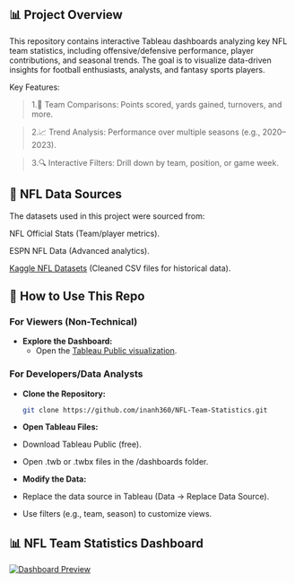 ## 📊 Project Overview 
This repository contains interactive Tableau dashboards analyzing key NFL team statistics, including offensive/defensive performance, player contributions, and seasonal trends. The goal is to visualize data-driven insights for football enthusiasts, analysts, and fantasy sports players.

Key Features:

>1.🏈 Team Comparisons: Points scored, yards gained, turnovers, and more.

>2.📈 Trend Analysis: Performance over multiple seasons (e.g., 2020–2023).

>3.🔍 Interactive Filters: Drill down by team, position, or game week.
## 🏈 NFL Data Sources 
The datasets used in this project were sourced from:

NFL Official Stats (Team/player metrics).

ESPN NFL Data (Advanced analytics).

[Kaggle NFL Datasets](https://www.kaggle.com/datasets/cviaxmiwnptr/nfl-team-stats-20022019-espn) (Cleaned CSV files for historical data).
## 📂 How to Use This Repo 
### **For Viewers (Non-Technical)**
- **Explore the Dashboard:**
  - Open the [Tableau Public visualization](https://public.tableau.com/app/profile/ishrak.hossain/viz/NFLTeamStatistics_17412257365090/Dashboard1?publish=yes).

### **For Developers/Data Analysts**
- **Clone the Repository:**
  ```bash
  git clone https://github.com/inanh360/NFL-Team-Statistics.git
  
- **Open Tableau Files:**

- Download Tableau Public (free).

- Open .twb or .twbx files in the /dashboards folder.

- **Modify the Data:**

- Replace the data source in Tableau (Data → Replace Data Source).

- Use filters (e.g., team, season) to customize views.
## 📊 NFL Team Statistics Dashboard  
[![Dashboard Preview](https://public.tableau.com/static/images/NF/NFLTeamStatistics_17412257365090/Dashboard1/1_rss.png)](https://public.tableau.com/app/profile/ishrak.hossain/viz/NFLTeamStatistics_17412257365090/Dashboard1)
